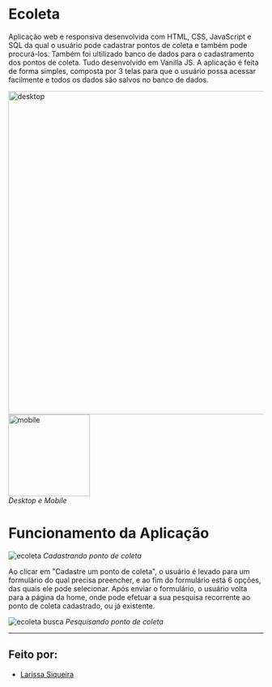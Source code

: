# Ecoleta
Aplicação web e responsiva desenvolvida com HTML, CSS, JavaScript e SQL da qual o usuário pode cadastrar pontos de coleta e também pode procurá-los. Também foi ultilizado banco de dados para o cadastramento dos pontos de coleta. Tudo desenvolvido em Vanilla JS. A aplicação é feita de forma simples, composta por 3 telas para que o usuário possa acessar facilmente e todos os dados são salvos no banco de dados.

<img width="638" alt="desktop" src="https://user-images.githubusercontent.com/64505863/131546702-c130c3b4-57fa-4234-bce8-fdf2fce9293d.png"> <img width="161" alt="mobile" src="https://user-images.githubusercontent.com/64505863/131546944-a1b99eab-b6bb-48c1-a517-79bc0b0377cc.png"><br>
*Desktop e Mobile*

# Funcionamento da Aplicação

![ecoleta](https://user-images.githubusercontent.com/64505863/131548926-73a67cf3-921c-4787-b98a-c54b4414180e.gif)
*Cadastrando ponto de coleta*

Ao clicar em "Cadastre um ponto de coleta", o usuário é levado para um formulário do qual precisa preencher, e ao fim do formulário está 6 opções, das quais ele pode selecionar. Após enviar o formulário, o usuário volta para a página da home, onde pode efetuar a sua pesquisa recorrente ao ponto de coleta cadastrado, ou já existente.

![ecoleta busca](https://user-images.githubusercontent.com/64505863/131549660-7236b707-d9b7-41a6-a9d3-54d7e4843506.gif)
*Pesquisando ponto de coleta*

---
## Feito por:
* [Larissa Siqueira](https://github.com/LarissaSiq)
